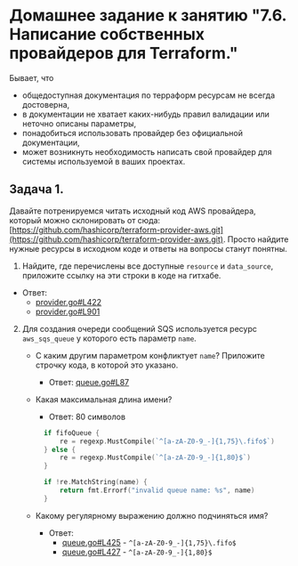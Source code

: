 # Домашнее задание к занятию "7.6. Написание собственных провайдеров для Terraform."

Бывает, что 
* общедоступная документация по терраформ ресурсам не всегда достоверна,
* в документации не хватает каких-нибудь правил валидации или неточно описаны параметры,
* понадобиться использовать провайдер без официальной документации,
* может возникнуть необходимость написать свой провайдер для системы используемой в ваших проектах.   

## Задача 1. 
Давайте потренируемся читать исходный код AWS провайдера, который можно склонировать от сюда: 
[https://github.com/hashicorp/terraform-provider-aws.git](https://github.com/hashicorp/terraform-provider-aws.git).
Просто найдите нужные ресурсы в исходном коде и ответы на вопросы станут понятны.  


1. Найдите, где перечислены все доступные `resource` и `data_source`, приложите ссылку на эти строки в коде на 
гитхабе.

- Ответ:
  - [provider.go#L422](https://github.com/hashicorp/terraform-provider-aws/blob/77b78592c1a15c0b41d0f16f6f115696f9771731/internal/provider/provider.go#L422)
  - [provider.go#L901](https://github.com/hashicorp/terraform-provider-aws/blob/77b78592c1a15c0b41d0f16f6f115696f9771731/internal/provider/provider.go#L901)
2. Для создания очереди сообщений SQS используется ресурс `aws_sqs_queue` у которого есть параметр `name`. 
    * С каким другим параметром конфликтует `name`? Приложите строчку кода, в которой это указано.
      * Ответ: [queue.go#L87](https://github.com/hashicorp/terraform-provider-aws/blob/77b78592c1a15c0b41d0f16f6f115696f9771731/internal/service/sqs/queue.go#L87)
    * Какая максимальная длина имени? 
      * Ответ: 80 символов
      
      ```go
        if fifoQueue {
            re = regexp.MustCompile(`^[a-zA-Z0-9_-]{1,75}\.fifo$`)
        } else {
            re = regexp.MustCompile(`^[a-zA-Z0-9_-]{1,80}$`)
        }

        if !re.MatchString(name) {
            return fmt.Errorf("invalid queue name: %s", name)
        }
      ```
      
    * Какому регулярному выражению должно подчиняться имя?
      * Ответ:
        * [queue.go#L425](https://github.com/hashicorp/terraform-provider-aws/blob/77b78592c1a15c0b41d0f16f6f115696f9771731/internal/service/sqs/queue.go#L425) - `^[a-zA-Z0-9_-]{1,75}\.fifo$`
        * [queue.go#L427](https://github.com/hashicorp/terraform-provider-aws/blob/77b78592c1a15c0b41d0f16f6f115696f9771731/internal/service/sqs/queue.go#L427) - `^[a-zA-Z0-9_-]{1,80}$`
        
    